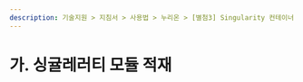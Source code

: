 ```yaml
---
description: 기술지원 > 지침서 > 사용법 > 누리온 > [별첨3] Singularity 컨테이너 사용법 > 가. 싱귤레러티 모듈 적재
---
```


# 가. 싱귤레러티 모듈 적재

